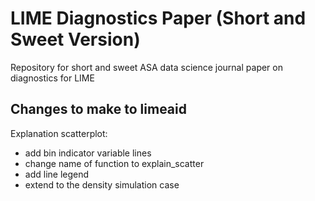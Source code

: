 # LIME Diagnostics Paper (Short and Sweet Version)

Repository for short and sweet ASA data science journal paper on diagnostics for LIME

## Changes to make to limeaid

Explanation scatterplot:

- add bin indicator variable lines
- change name of function to explain_scatter
- add line legend
- extend to the density simulation case